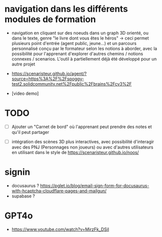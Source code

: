 # navigation dans les différents modules de formation 
- navigation en cliquant sur des noeuds dans un graph 3D orienté, ou dans le texte, genre "le livre dont vous êtes le héros" -> ceci permet plusieurs point d'entrée (agent public, jeune...) et un parcours personnalisé conçu par le formateur selon les notions à aborder, avec la possibilité pour l'apprenant d'explorer d'autres chemins / notions connexes / scenarios. L'outil à partiellement déjà été développé pour un autre projet 
- https://scenaristeur.github.io/agent/?source=https%3A%2F%2Fspoggy-test2.solidcommunity.net%2Fpublic%2Fbrains%2Fcv3%2F

- [video demo]

# TODO
- [ ] Ajouter un "Carnet de bord" où l'apprenant peut prendre des notes et qu'il peut partager
- [ ] intégration des scènes 3D plus interactives, avec possibilité d'interagir avec des PNJ (Personnages non joueurs) ou avec d'autres utilisateurs en utilisant dans le style de  https://scenaristeur.github.io/noos/



# signin 
- docusaurus ? https://pglet.io/blog/email-sign-form-for-docusaurus-with-hcaptcha-cloudflare-pages-and-mailgun/
- supabase ? 



# GPT4o
- https://www.youtube.com/watch?v=MirzFk_DSiI